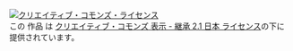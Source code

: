 <a rel="license" href="http://creativecommons.org/licenses/by-sa/2.1/jp/"><img alt="クリエイティブ・コモンズ・ライセンス" style="border-width:0" src="https://i.creativecommons.org/l/by-sa/2.1/jp/88x31.png" /></a><br />この 作品 は <a rel="license" href="http://creativecommons.org/licenses/by-sa/2.1/jp/">クリエイティブ・コモンズ 表示 - 継承 2.1 日本 ライセンス</a>の下に提供されています。